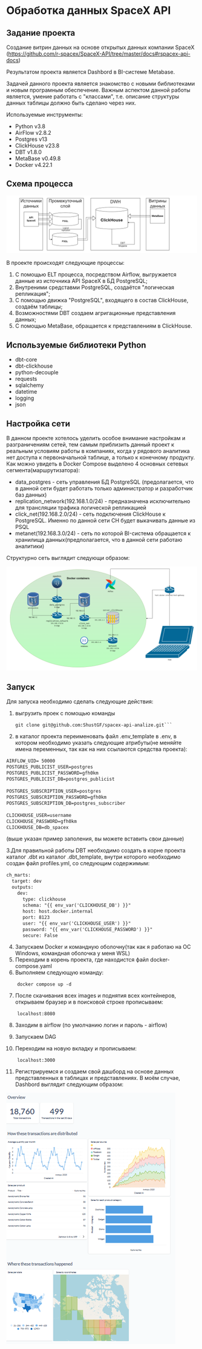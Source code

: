 # Обработка данных SpaceX API 

## Задание проекта

Создание витрин данных на основе открытых данных компании SpaceX (https://github.com/r-spacex/SpaceX-API/tree/master/docs#rspacex-api-docs)

Результатом проекта является Dashbord в BI-системе Metabase.

Задачей данного проекта является знакомство с новыми библиотеками и новым програмным обеспечение. Важным аспектом данной работы является, умение работать с "классами", т.е. описание структуры данных таблицы должно быть сделано через них.

Используемые инструменты:

* Python v3.8
* AirFlow v2.8.2
* Postgres v13
* ClickHouse v23.8
* DBT v1.8.0
* MetaBase v0.49.8
* Docker v4.22.1

## Схема процесса

![Схема процесса](./pictures/architecture.png)

В проекте происходят следующие процессы:

1. С помощью ELT процесса, посредством Airflow, выгружается данные из источника API SpaceX  в БД PostgreSQL;
2. Внутреними средставми PostgreSQL, создаётся "логическая репликация";
3. С помощью движка "PostgreSQL", входящего в состав ClickHouse, создаём таблицы;
4. Возможностями DBT создаем агригационные представления данных;
5. С помощью MetaBase, обращается к представлениям в ClickHouse.

## Используемые библиотеки Python

* dbt-core
* dbt-clickhouse
* python-decouple
* requests
* sqlalchemy
* datetime
* logging
* json

## Настройка сети

В данном проекте хотелось уделить особое внимание настройкам и разграничениям сетей, тем самым приблизить данный проект к реальным условиям работы в компаниях, когда у рядового аналитика нет доступа к первоначальной таблице, а только к конечному продукту. Как можно увидеть в Docker Compose выделено 4 основных сетевых сегмента(маршрутизатора):

* data_postgres - сеть управления БД PostgreSQL (предолагается, что в данной сети будет работать только администратор и разработчик баз данных)
* replication_network(192.168.1.0/24) - предназначена исключительно для трансляции трафика логической репликацией
* click_net(192.168.2.0/24) - сеть подключения ClickHouse к PostgreSQL. Именно по данной сети CH будет выкачивать данные из PSQL
* metanet(192.168.3.0/24) - сеть по которой BI-система обращается к хранилища данных(предполагается, что в данной сети работаю аналитики)

Структурно сеть выглядит следующи образом:

![Схема подключения маршрутизаторов](./pictures/network.png)

## Запуск

Для запуска необходимо сделать следующие действия:

1. выгрузить проек с помощью команды 
    ```
    git clone git@github.com:ShustGF/spacex-api-analize.git```
2. в каталог проекта переименовать файл .env_template в .env, в котором необходимо указать следующие атрибуты(не меняйте имена переменных, так как на них ссылаются средства проекта):
```
AIRFLOW_UID= 50000
POSTGRES_PUBLICIST_USER=postgres
POSTGRES_PUBLICIST_PASSWORD=gfh0km
POSTGRES_PUBLICIST_DB=postgres_publicist

POSTGRES_SUBSCRIPTION_USER=postgres
POSTGRES_SUBSCRIPTION_PASSWORD=gfh0km
POSTGRES_SUBSCRIPTION_DB=postgres_subscriber

CLICKHOUSE_USER=username
CLICKHOUSE_PASSWORD=gfh0km
CLICKHOUSE_DB=db_spacex
```
(выше указан пример заполения, вы можете вставить свои данные)

3.Для правильной работы DBT необходимо создать в корне проекта каталог .dbt из каталог .dbt_template, внутри которого необходимо создан файл profiles.yml, со следующим содержимым:
```
ch_marts:
  target: dev
  outputs:
    dev:
      type: clickhouse
      schema: "{{ env_var('CLICKHOUSE_DB') }}"
      host: host.docker.internal
      port: 8123
      user: "{{ env_var('CLICKHOUSE_USER') }}"
      password: "{{ env_var('CLICKHOUSE_PASSWORD') }}"
      secure: False
```

4. Запускаем Docker и командную оболочну(так как я работаю на ОС Windows, командная оболочка у меня WSL)
5. Переходим в корень проекта, где находистся файл docker-compose.yaml
6. Выполняем следующую команду:
```
    docker compose up -d
```
7. После скачивания всех images и поднятия всех контейнеров, открываем браузер и в поисковой строке прописываем:
```
    localhost:8080
```
8. Заходим в airflow (по умолчанию логин и пароль - airflow)

9. Запускаем DAG
10. Переходим на новую вкладку и прописываем:
```
    localhost:3000
```
11. Регистрируемся и создаем свой дашборд на основе данных представленных в таблицах и представлениях. В моём случае, Dashbord выглядит следующим образом:

![LDashbord](/pictures/dashbord.png)